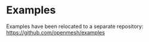 # Examples

Examples have been relocated to a separate repository: https://github.com/openmesh/examples
